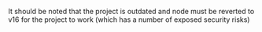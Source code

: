 It should be noted that the project is outdated and node must be reverted to v16 for the project to work (which has a number of exposed security risks)
